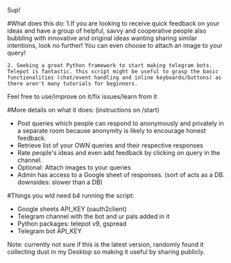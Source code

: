 
Sup! 

#What does this do:
	1.If you are looking to receive quick feedback on your ideas and have a group of helpful, savvy and cooperative people also bubbling with innovative and original ideas wanting sharing similar intentions, look no further! You can even choose to attach an image to your query!

	2. Seeking a great Python framework to start making telegram bots. Telepot is fantastic. this script might be useful to grasp the basic functionalities (chat/event handling and inline keyboards/buttons) as there aren't many tutorials for beginners.

Feel free to use/improve on it/fix issues/learn from it

#More details on what it does: (instructions on /start)
- Post queries which people can respond to anonymously and privately in a separate room because anonymity is likely to encourage honest feedback.
- Retrieve list of your OWN queries and their respective responses 
- Rate people's ideas and even add feedback by clicking on query in the channel.
- Optional: Attach images to your queries
- Admin has access to a Google sheet of responses. (sort of acts as a DB. downsides: slower than a DB)


#Things you wld need b4 running the script:
- Google sheets API_KEY (oauth2client)
- Telegram channel with the bot and ur pals added in it
- Python packages: telepot v9, gspread 
- Telegram bot API_KEY



Note: currently not sure if this is the latest version, randomly found it collecting dust in my Desktop so making it useful by sharing publicly.